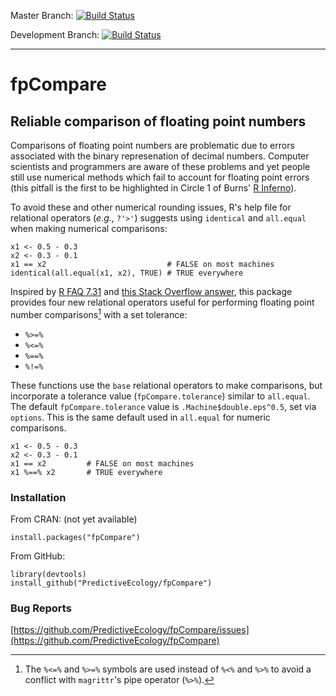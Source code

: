 Master Branch: [![Build Status](https://travis-ci.org/PredictiveEcology/fpCompare.svg?branch=master)](https://travis-ci.org/PredictiveEcology/fpCompare)

Development Branch: [![Build Status](https://travis-ci.org/PredictiveEcology/fpCompare.svg?branch=development)](https://travis-ci.org/PredictiveEcology/fpCompare)

-----

# fpCompare

## Reliable comparison of floating point numbers

Comparisons of floating point numbers are problematic due to errors associated with the binary represenation of decimal numbers. Computer scientists and programmers are aware of these problems and yet people still use numerical methods which fail to account for floating point errors (this pitfall is the first to be highlighted in Circle 1 of Burns' [R Inferno](http://www.burns-stat.com/pages/Tutor/R_inferno.pdf)).

To avoid these and other numerical rounding issues, R's help file for relational operators (*e.g.*, `?'>'`) suggests using `identical` and `all.equal` when making numerical comparisons:

    x1 <- 0.5 - 0.3
    x2 <- 0.3 - 0.1
    x1 == x2                           # FALSE on most machines
    identical(all.equal(x1, x2), TRUE) # TRUE everywhere

Inspired by [R FAQ 7.31](http://cran.r-project.org/doc/FAQ/R-FAQ.html#Why-doesn_0027t-R-think-these-numbers-are-equal_003f) and [this Stack Overflow answer](http://stackoverflow.com/a/2769618/1380598), this package provides four new relational operators useful for performing floating point number comparisons[^1] with a set tolerance:

- `%>=%`
- `%<=%`
- `%==%`
- `%!=%`

These functions use the `base` relational operators to make comparisons, but incorporate a tolerance value (`fpCompare.tolerance`) similar to `all.equal`. The default `fpCompare.tolerance` value is `.Machine$double.eps^0.5`, set via `options`. This is the same default used in `all.equal` for numeric comparisons.

    x1 <- 0.5 - 0.3
    x2 <- 0.3 - 0.1
    x1 == x2         # FALSE on most machines
    x1 %==% x2       # TRUE everywhere

[^1]: The `%<=%` and `%>=%` symbols are used instead of `%<%` and `%>%` to avoid a conflict with `magrittr`'s pipe operator (`%>%`).

### Installation

From CRAN: (not yet available)

    install.packages("fpCompare")

From GitHub:

    library(devtools)
    install_github("PredictiveEcology/fpCompare")

### Bug Reports

[https://github.com/PredictiveEcology/fpCompare/issues](https://github.com/PredictiveEcology/fpCompare)
